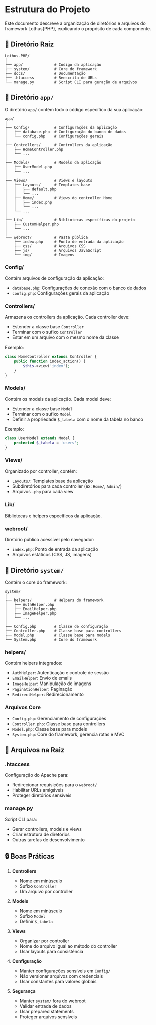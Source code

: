 # Estrutura do Projeto

Este documento descreve a organização de diretórios e arquivos do framework Lothus{PHP}, explicando o propósito de cada componente.

## 📁 Diretório Raiz

```
Lothus-PHP/
│
├── app/              # Código da aplicação
├── system/           # Core do framework
├── docs/             # Documentação
├── .htaccess         # Reescrita de URLs
└── manage.py         # Script CLI para geração de arquivos
```

## 📁 Diretório `app/`

O diretório `app/` contém todo o código específico da sua aplicação:

```
app/
│
├── Config/           # Configurações da aplicação
│   ├── database.php  # Configuração do banco de dados
│   └── config.php    # Configurações gerais
│
├── Controllers/      # Controllers da aplicação
│   ├── HomeController.php
│   └── ...
│
├── Models/           # Models da aplicação
│   ├── UserModel.php
│   └── ...
│
├── Views/            # Views e layouts
│   ├── Layouts/      # Templates base
│   │   ├── default.php
│   │   └── ...
│   ├── Home/         # Views do controller Home
│   │   ├── index.php
│   │   └── ...
│   └── ...
│
├── Lib/              # Bibliotecas específicas do projeto
│   ├── CustomHelper.php
│   └── ...
│
└── webroot/          # Pasta pública
    ├── index.php     # Ponto de entrada da aplicação
    ├── css/          # Arquivos CSS
    ├── js/           # Arquivos JavaScript
    └── img/          # Imagens
```

### Config/

Contém arquivos de configuração da aplicação:

- `database.php`: Configurações de conexão com o banco de dados
- `config.php`: Configurações gerais da aplicação

### Controllers/

Armazena os controllers da aplicação. Cada controller deve:
- Estender a classe base `Controller`
- Terminar com o sufixo `Controller`
- Estar em um arquivo com o mesmo nome da classe

Exemplo:
```php
class HomeController extends Controller {
    public function index_action() {
        $this->view('index');
    }
}
```

### Models/

Contém os models da aplicação. Cada model deve:
- Estender a classe base `Model`
- Terminar com o sufixo `Model`
- Definir a propriedade `$_tabela` com o nome da tabela no banco

Exemplo:
```php
class UserModel extends Model {
    protected $_tabela = 'users';
}
```

### Views/

Organizado por controller, contém:
- `Layouts/`: Templates base da aplicação
- Subdiretórios para cada controller (ex: `Home/`, `Admin/`)
- Arquivos `.php` para cada view

### Lib/

Bibliotecas e helpers específicos da aplicação.

### webroot/

Diretório público acessível pelo navegador:
- `index.php`: Ponto de entrada da aplicação
- Arquivos estáticos (CSS, JS, imagens)

## 📁 Diretório `system/`

Contém o core do framework:

```
system/
│
├── helpers/          # Helpers do framework
│   ├── AuthHelper.php
│   ├── EmailHelper.php
│   ├── ImageHelper.php
│   └── ...
│
├── Config.php        # Classe de configuração
├── Controller.php    # Classe base para controllers
├── Model.php         # Classe base para models
└── System.php        # Core do framework
```

### helpers/

Contém helpers integrados:
- `AuthHelper`: Autenticação e controle de sessão
- `EmailHelper`: Envio de emails
- `ImageHelper`: Manipulação de imagens
- `PaginationHelper`: Paginação
- `RedirectHelper`: Redirecionamento

### Arquivos Core

- `Config.php`: Gerenciamento de configurações
- `Controller.php`: Classe base para controllers
- `Model.php`: Classe base para models
- `System.php`: Core do framework, gerencia rotas e MVC

## 📄 Arquivos na Raiz

### .htaccess

Configuração do Apache para:
- Redirecionar requisições para o `webroot/`
- Habilitar URLs amigáveis
- Proteger diretórios sensíveis

### manage.py

Script CLI para:
- Gerar controllers, models e views
- Criar estrutura de diretórios
- Outras tarefas de desenvolvimento

## 🔒 Boas Práticas

1. **Controllers**
   - Nome em minúsculo
   - Sufixo `Controller`
   - Um arquivo por controller

2. **Models**
   - Nome em minúsculo
   - Sufixo `Model`
   - Definir `$_tabela`

3. **Views**
   - Organizar por controller
   - Nome do arquivo igual ao método do controller
   - Usar layouts para consistência

4. **Configuração**
   - Manter configurações sensíveis em `Config/`
   - Não versionar arquivos com credenciais
   - Usar constantes para valores globais

5. **Segurança**
   - Manter `system/` fora do webroot
   - Validar entrada de dados
   - Usar prepared statements
   - Proteger arquivos sensíveis 